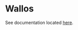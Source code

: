 # Wallos

See documentation located [here][1].

[1]: <https://nicholaswilde.io/homelab/apps/wallos/>
